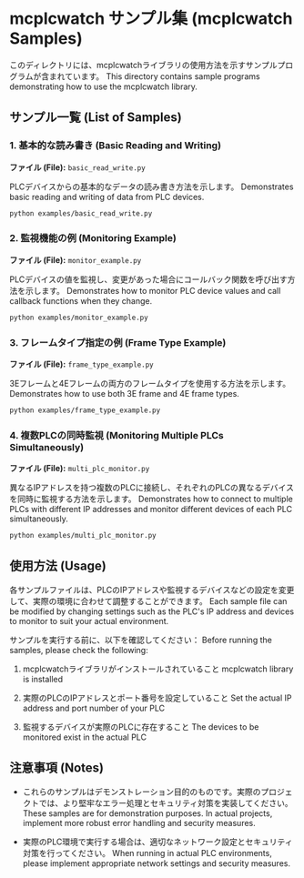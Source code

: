 # mcplcwatch サンプル集 (mcplcwatch Samples)

このディレクトリには、mcplcwatchライブラリの使用方法を示すサンプルプログラムが含まれています。
This directory contains sample programs demonstrating how to use the mcplcwatch library.

## サンプル一覧 (List of Samples)

### 1. 基本的な読み書き (Basic Reading and Writing)
**ファイル (File):** `basic_read_write.py`

PLCデバイスからの基本的なデータの読み書き方法を示します。
Demonstrates basic reading and writing of data from PLC devices.

```bash
python examples/basic_read_write.py
```

### 2. 監視機能の例 (Monitoring Example)
**ファイル (File):** `monitor_example.py`

PLCデバイスの値を監視し、変更があった場合にコールバック関数を呼び出す方法を示します。
Demonstrates how to monitor PLC device values and call callback functions when they change.

```bash
python examples/monitor_example.py
```

### 3. フレームタイプ指定の例 (Frame Type Example)
**ファイル (File):** `frame_type_example.py`

3Eフレームと4Eフレームの両方のフレームタイプを使用する方法を示します。
Demonstrates how to use both 3E frame and 4E frame types.

```bash
python examples/frame_type_example.py
```

### 4. 複数PLCの同時監視 (Monitoring Multiple PLCs Simultaneously)
**ファイル (File):** `multi_plc_monitor.py`

異なるIPアドレスを持つ複数のPLCに接続し、それぞれのPLCの異なるデバイスを同時に監視する方法を示します。
Demonstrates how to connect to multiple PLCs with different IP addresses and monitor different devices of each PLC simultaneously.

```bash
python examples/multi_plc_monitor.py
```

## 使用方法 (Usage)

各サンプルファイルは、PLCのIPアドレスや監視するデバイスなどの設定を変更して、実際の環境に合わせて調整することができます。
Each sample file can be modified by changing settings such as the PLC's IP address and devices to monitor to suit your actual environment.

サンプルを実行する前に、以下を確認してください：
Before running the samples, please check the following:

1. mcplcwatchライブラリがインストールされていること
   mcplcwatch library is installed
   
2. 実際のPLCのIPアドレスとポート番号を設定していること
   Set the actual IP address and port number of your PLC
   
3. 監視するデバイスが実際のPLCに存在すること
   The devices to be monitored exist in the actual PLC

## 注意事項 (Notes)

- これらのサンプルはデモンストレーション目的のものです。実際のプロジェクトでは、より堅牢なエラー処理とセキュリティ対策を実装してください。
  These samples are for demonstration purposes. In actual projects, implement more robust error handling and security measures.
  
- 実際のPLC環境で実行する場合は、適切なネットワーク設定とセキュリティ対策を行ってください。
  When running in actual PLC environments, please implement appropriate network settings and security measures. 